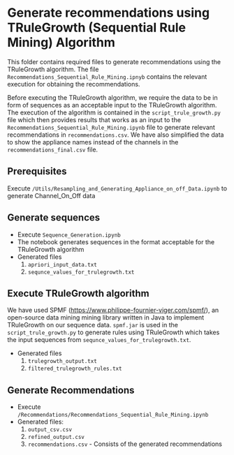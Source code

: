 # Generate recommendations using TRuleGrowth (Sequential Rule Mining) Algorithm

This folder contains required files to generate recommendations using the TRuleGrowth algorithm. 
The file `Recommendations_Sequential_Rule_Mining.ipnyb` contains the relevant execution for obtaining the recommendations. 

Before executing the TRuleGrowth algorithm, we require the data to be in form of sequences as an acceptable input to the TRuleGrowth algorithm. The execution of the algorithm is contained in the `script_trule_growth.py` file which then provides results that works as an input to the `Recommendations_Sequential_Rule_Mining.ipynb` file to generate relevant recommendations in `recommendations.csv`. We have also simplified the data to show the appliance names instead of the channels in the `recommendations_final.csv` file.

## Prerequisites
  Execute `/Utils/Resampling_and_Generating_Appliance_on_off_Data.ipynb` to generate Channel_On_Off data 

## Generate sequences
  - Execute `Sequence_Generation.ipynb`
  - The notebook generates sequences in the format acceptable for the TRuleGrowth algorithm
  - Generated files
    1. `apriori_input_data.txt`
    2. `sequnce_values_for_trulegrowth.txt`

## Execute TRuleGrowth algorithm
  We have used SPMF (https://www.philippe-fournier-viger.com/spmf/), an open-source data mining mining library written in Java to implement TRuleGrowth on our sequence data. `spmf.jar` is used in the `script_trule_growth.py` to generate rules using TRuleGrowth which takes the input sequences from `sequnce_values_for_trulegrowth.txt`. 
  - Generated files
    1. `trulegrowth_output.txt`
    2. `filtered_trulegrowth_rules.txt`
    
## Generate Recommendations
   - Execute `/Recommendations/Recommendations_Sequential_Rule_Mining.ipynb`
   - Generated files:
     1. `output_csv.csv`
     2. `refined_output.csv`
     3. `recommendations.csv` - Consists of the generated recommendations

